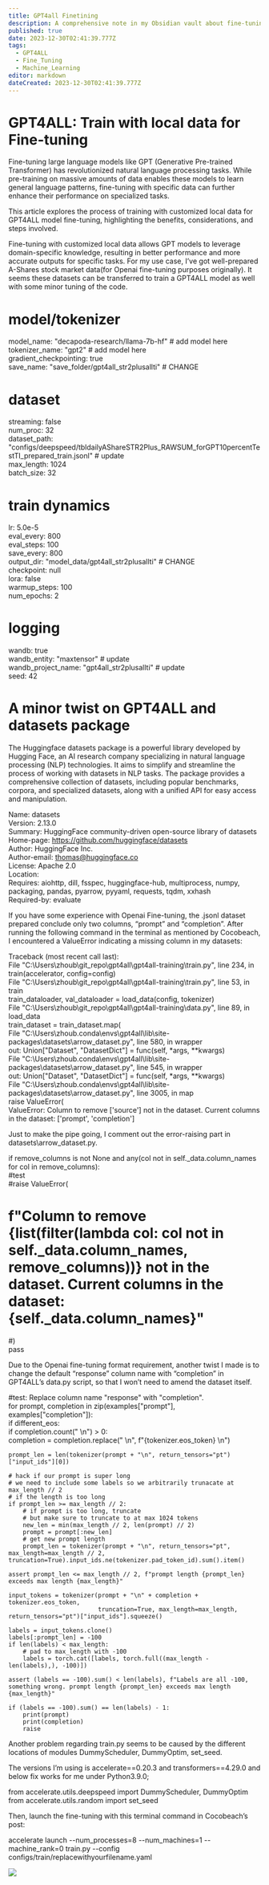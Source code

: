 ```yaml
---
title: GPT4all Finetining
description: A comprehensive note in my Obsidian vault about fine-tuning the GPT4ALL model – a large language model that can be fine-tuned on customized local data to improve its performance and accuracy for specific tasks. This note may include information on benefits, considerations, steps involved, and best practices for fine-tuning the GPT4ALL model using your well-prepared A-Shares stock market data or other specialized datasets.
published: true
date: 2023-12-30T02:41:39.777Z
tags:
  - GPT4ALL
  - Fine_Tuning
  - Machine_Learning
editor: markdown
dateCreated: 2023-12-30T02:41:39.777Z
---
```

# GPT4ALL: Train with local data for Fine-tuning

Fine-tuning large language models like GPT (Generative Pre-trained Transformer) has revolutionized natural language processing tasks. While pre-training on massive amounts of data enables these models to learn general language patterns, fine-tuning with specific data can further enhance their performance on specialized tasks.

This article explores the process of training with customized local data for GPT4ALL model fine-tuning, highlighting the benefits, considerations, and steps involved.

Fine-tuning with customized local data allows GPT models to leverage domain-specific knowledge, resulting in better performance and more accurate outputs for specific tasks. For my use case, I’ve got well-prepared A-Shares stock market data(for Openai fine-tuning purposes originally). It seems these datasets can be transferred to train a GPT4ALL model as well with some minor tuning of the code.

# model/tokenizer  
model_name: "decapoda-research/llama-7b-hf" # add model here  
tokenizer_name: "gpt2" # add model here  
gradient_checkpointing: true  
save_name: "save_folder/gpt4all_str2plusallti" # CHANGE   
  
# dataset  
streaming: false  
num_proc: 32  
dataset_path: "configs/deepspeed/tbldailyAShareSTR2Plus_RAWSUM_forGPT10percentTestTI_prepared_train.jsonl" # update  
max_length: 1024  
batch_size: 32  
  
# train dynamics  
lr: 5.0e-5  
eval_every: 800  
eval_steps: 100  
save_every: 800  
output_dir: "model_data/gpt4all_str2plusallti" # CHANGE  
checkpoint: null  
lora: false  
warmup_steps: 100  
num_epochs: 2  
  
# logging  
wandb: true  
wandb_entity: "maxtensor" # update  
wandb_project_name: "gpt4all_str2plusallti" # update  
seed: 42

# A minor twist on GPT4ALL and datasets package

The Huggingface datasets package is a powerful library developed by Hugging Face, an AI research company specializing in natural language processing (NLP) technologies. It aims to simplify and streamline the process of working with datasets in NLP tasks. The package provides a comprehensive collection of datasets, including popular benchmarks, corpora, and specialized datasets, along with a unified API for easy access and manipulation.

Name: datasets  
Version: 2.13.0  
Summary: HuggingFace community-driven open-source library of datasets  
Home-page: https://github.com/huggingface/datasets  
Author: HuggingFace Inc.  
Author-email: thomas@huggingface.co  
License: Apache 2.0  
Location:   
Requires: aiohttp, dill, fsspec, huggingface-hub, multiprocess, numpy, packaging, pandas, pyarrow, pyyaml, requests, tqdm, xxhash  
Required-by: evaluate

If you have some experience with Openai Fine-tuning, the .jsonl dataset prepared conclude only two columns, “prompt” and “completion”. After running the following command in the terminal as mentioned by Cocobeach, I encountered a ValueError indicating a missing column in my datasets:

Traceback (most recent call last):  
  File "C:\Users\zhoub\git_repo\gpt4all\gpt4all-training\train.py", line 234, in <module>  
    train(accelerator, config=config)  
  File "C:\Users\zhoub\git_repo\gpt4all\gpt4all-training\train.py", line 53, in train  
    train_dataloader, val_dataloader = load_data(config, tokenizer)  
  File "C:\Users\zhoub\git_repo\gpt4all\gpt4all-training\data.py", line 89, in load_data  
    train_dataset = train_dataset.map(  
  File "C:\Users\zhoub\.conda\envs\gpt4all\lib\site-packages\datasets\arrow_dataset.py", line 580, in wrapper  
    out: Union["Dataset", "DatasetDict"] = func(self, *args, **kwargs)  
  File "C:\Users\zhoub\.conda\envs\gpt4all\lib\site-packages\datasets\arrow_dataset.py", line 545, in wrapper  
    out: Union["Dataset", "DatasetDict"] = func(self, *args, **kwargs)  
  File "C:\Users\zhoub\.conda\envs\gpt4all\lib\site-packages\datasets\arrow_dataset.py", line 3005, in map  
    raise ValueError(  
ValueError: Column to remove ['source'] not in the dataset. Current columns in the dataset: ['prompt', 'completion']

Just to make the pipe going, I comment out the error-raising part in datasets\arrow_dataset.py.

if remove_columns is not None and any(col not in self._data.column_names for col in remove_columns):  
  #test  
  #raise ValueError(  
  #    f"Column to remove {list(filter(lambda col: col not in self._data.column_names, remove_columns))} not in the dataset. Current columns in the dataset: {self._data.column_names}"  
  #)  
  pass

Due to the Openai fine-tuning format requirement, another twist I made is to change the default “response” column name with “completion” in GPT4ALL’s data.py script, so that I won’t need to amend the dataset itself.

#test: Replace column name "response" with "completion".  
for prompt, completion in zip(examples["prompt"], examples["completion"]):  
    if different_eos:  
        if completion.count("</s> \n") > 0:  
            completion = completion.replace("</s> \n", f"{tokenizer.eos_token} \n")   
  
    prompt_len = len(tokenizer(prompt + "\n", return_tensors="pt")["input_ids"][0])  
  
    # hack if our prompt is super long  
    # we need to include some labels so we arbitrarily trunacate at max_length // 2  
    # if the length is too long  
    if prompt_len >= max_length // 2:  
        # if prompt is too long, truncate  
        # but make sure to truncate to at max 1024 tokens  
        new_len = min(max_length // 2, len(prompt) // 2)  
        prompt = prompt[:new_len]  
        # get new prompt length  
        prompt_len = tokenizer(prompt + "\n", return_tensors="pt", max_length=max_length // 2, truncation=True).input_ids.ne(tokenizer.pad_token_id).sum().item()  
  
    assert prompt_len <= max_length // 2, f"prompt length {prompt_len} exceeds max length {max_length}"  
  
    input_tokens = tokenizer(prompt + "\n" + completion + tokenizer.eos_token,  
                             truncation=True, max_length=max_length, return_tensors="pt")["input_ids"].squeeze()  
  
    labels = input_tokens.clone()  
    labels[:prompt_len] = -100  
    if len(labels) < max_length:  
        # pad to max_length with -100  
        labels = torch.cat([labels, torch.full((max_length - len(labels),), -100)])  
  
    assert (labels == -100).sum() < len(labels), f"Labels are all -100, something wrong. prompt length {prompt_len} exceeds max length {max_length}"   
      
    if (labels == -100).sum() == len(labels) - 1:  
        print(prompt)  
        print(completion)  
        raise

Another problem regarding train.py seems to be caused by the different locations of modules DummyScheduler, DummyOptim, set_seed.

The versions I’m using is accelerate==0.20.3 and transformers==4.29.0 and below fix works for me under Python3.9.0;

from accelerate.utils.deepspeed import DummyScheduler, DummyOptim  
from accelerate.utils.random import set_seed  

Then, launch the fine-tuning with this terminal command in Cocobeach’s post:

accelerate launch --num_processes=8 --num_machines=1 --machine_rank=0 train.py --config configs/train/replacewithyourfilename.yaml

![](https://miro.medium.com/v2/resize:fit:1000/1*LvQaSVl9VAA7GaHSVkEewQ.png)